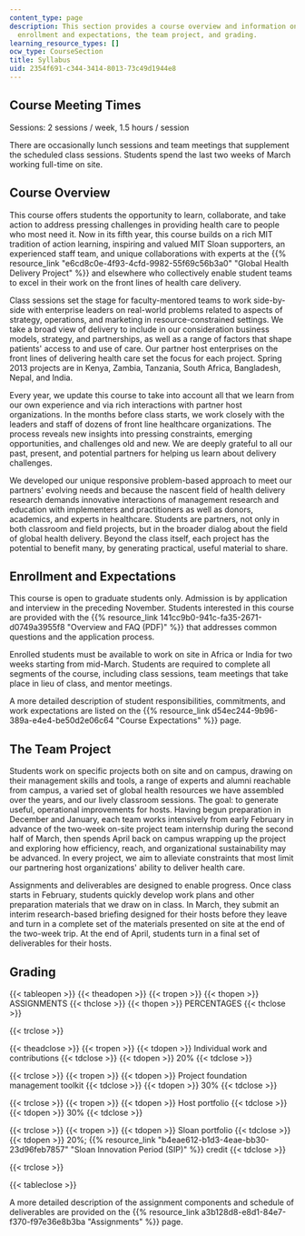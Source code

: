 ```yaml
---
content_type: page
description: This section provides a course overview and information on meeting times,
  enrollment and expectations, the team project, and grading.
learning_resource_types: []
ocw_type: CourseSection
title: Syllabus
uid: 2354f691-c344-3414-8013-73c49d1944e8
---
```


Course Meeting Times
--------------------

Sessions: 2 sessions / week, 1.5 hours / session

There are occasionally lunch sessions and team meetings that supplement the scheduled class sessions. Students spend the last two weeks of March working full-time on site.

Course Overview
---------------

This course offers students the opportunity to learn, collaborate, and take action to address pressing challenges in providing health care to people who most need it. Now in its fifth year, this course builds on a rich MIT tradition of action learning, inspiring and valued MIT Sloan supporters, an experienced staff team, and unique collaborations with experts at the {{% resource_link "e6cd8c0e-4f93-4cfd-9982-55f69c56b3a0" "Global Health Delivery Project" %}} and elsewhere who collectively enable student teams to excel in their work on the front lines of health care delivery.

Class sessions set the stage for faculty-mentored teams to work side-by-side with enterprise leaders on real-world problems related to aspects of strategy, operations, and marketing in resource-constrained settings. We take a broad view of delivery to include in our consideration business models, strategy, and partnerships, as well as a range of factors that shape patients' access to and use of care. Our partner host enterprises on the front lines of delivering health care set the focus for each project. Spring 2013 projects are in Kenya, Zambia, Tanzania, South Africa, Bangladesh, Nepal, and India.

Every year, we update this course to take into account all that we learn from our own experience and via rich interactions with partner host organizations. In the months before class starts, we work closely with the leaders and staff of dozens of front line healthcare organizations. The process reveals new insights into pressing constraints, emerging opportunities, and challenges old and new. We are deeply grateful to all our past, present, and potential partners for helping us learn about delivery challenges.

We developed our unique responsive problem-based approach to meet our partners' evolving needs and because the nascent field of health delivery research demands innovative interactions of management research and education with implementers and practitioners as well as donors, academics, and experts in healthcare. Students are partners, not only in both classroom and field projects, but in the broader dialog about the field of global health delivery. Beyond the class itself, each project has the potential to benefit many, by generating practical, useful material to share.

Enrollment and Expectations
---------------------------

This course is open to graduate students only. Admission is by application and interview in the preceding November. Students interested in this course are provided with the {{% resource_link 141cc9b0-941c-fa35-2671-d0749a3955f8 "Overview and FAQ (PDF)" %}} that addresses common questions and the application process.

Enrolled students must be available to work on site in Africa or India for two weeks starting from mid-March. Students are required to complete all segments of the course, including class sessions, team meetings that take place in lieu of class, and mentor meetings.

A more detailed description of student responsibilities, commitments, and work expectations are listed on the {{% resource_link d54ec244-9b96-389a-e4e4-be50d2e06c64 "Course Expectations" %}} page.

The Team Project
----------------

Students work on specific projects both on site and on campus, drawing on their management skills and tools, a range of experts and alumni reachable from campus, a varied set of global health resources we have assembled over the years, and our lively classroom sessions. The goal: to generate useful, operational improvements for hosts. Having begun preparation in December and January, each team works intensively from early February in advance of the two-week on-site project team internship during the second half of March, then spends April back on campus wrapping up the project and exploring how efficiency, reach, and organizational sustainability may be advanced. In every project, we aim to alleviate constraints that most limit our partnering host organizations' ability to deliver health care.

Assignments and deliverables are designed to enable progress. Once class starts in February, students quickly develop work plans and other preparation materials that we draw on in class. In March, they submit an interim research-based briefing designed for their hosts before they leave and turn in a complete set of the materials presented on site at the end of the two-week trip. At the end of April, students turn in a final set of deliverables for their hosts.

Grading
-------

{{< tableopen >}}
{{< theadopen >}}
{{< tropen >}}
{{< thopen >}}
ASSIGNMENTS
{{< thclose >}}
{{< thopen >}}
PERCENTAGES
{{< thclose >}}

{{< trclose >}}

{{< theadclose >}}
{{< tropen >}}
{{< tdopen >}}
Individual work and contributions
{{< tdclose >}}
{{< tdopen >}}
20%
{{< tdclose >}}

{{< trclose >}}
{{< tropen >}}
{{< tdopen >}}
Project foundation management toolkit
{{< tdclose >}}
{{< tdopen >}}
30%
{{< tdclose >}}

{{< trclose >}}
{{< tropen >}}
{{< tdopen >}}
Host portfolio
{{< tdclose >}}
{{< tdopen >}}
30%
{{< tdclose >}}

{{< trclose >}}
{{< tropen >}}
{{< tdopen >}}
Sloan portfolio
{{< tdclose >}}
{{< tdopen >}}
20%; {{% resource_link "b4eae612-b1d3-4eae-bb30-23d96feb7857" "Sloan Innovation Period (SIP)" %}} credit
{{< tdclose >}}

{{< trclose >}}

{{< tableclose >}}

A more detailed description of the assignment components and schedule of deliverables are provided on the {{% resource_link a3b128d8-e8d1-84e7-f370-f97e36e8b3ba "Assignments" %}} page.